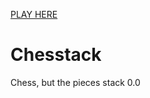 <a href="https://salamandeenie.github.io/Chesstack/" style="color:'magenta'">PLAY HERE</a>
# Chesstack
Chess, but the pieces stack 0.0
